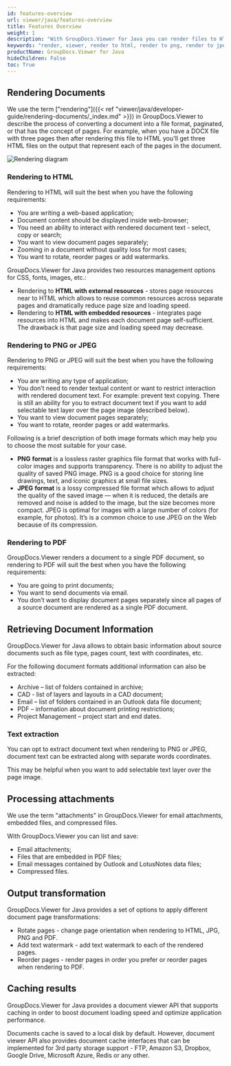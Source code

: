 ```yaml
---
id: features-overview
url: viewer/java/features-overview
title: Features Overview
weight: 1
description: "With GroupDocs.Viewer for Java you can render files to HTML, PNG, JPEG and PDF formats, list and save attachments, embedded files and compressed files, extract document text and detect file type by it's content."
keywords: "render, viewer, render to html, render to png, render to jpeg, render to pdf"
productName: GroupDocs.Viewer for Java
hideChildren: False
toc: True
---
```

  
## Rendering Documents

We use the term ["rendering"]({{< ref "viewer/java/developer-guide/rendering-documents/_index.md" >}}) in GroupDocs.Viewer to describe the process of converting a document into a file format, paginated, or that has the concept of pages. For example, when you have a DOCX file with three pages then after rendering this file to HTML you'll get three HTML files on the output that represent each of the pages in the document.

![Rendering diagram](/viewer/java/images/getting-started/features-overview/rendering.png)

### Rendering to HTML

Rendering to HTML will suit the best when you have the following requirements:

* You are writing a web-based application;
* Document content should be displayed inside web-browser;
* You need an ability to interact with rendered document text - select, copy or search;
* You want to view document pages separately;
* Zooming in a document without quality loss for most cases;
* You want to rotate, reorder pages or add watermarks.

GroupDocs.Viewer for Java provides two resources management options for CSS, fonts, images, etc.:

* Rendering to **HTML with external resources** - stores page resources near to HTML which allows to reuse common resources across separate pages and dramatically reduce page size and loading speed.
* Rendering to **HTML with embedded resources** - integrates page resources into HTML and makes each document page self-sufficient. The drawback is that page size and loading speed may decrease.

### Rendering to PNG or JPEG

Rendering to PNG or JPEG will suit the best when you have the following requirements:

* You are writing any type of application;
* You don’t need to render textual content or want to restrict interaction with rendered document text. For example: prevent text copying. There is still an ability for you to extract document text if you want to add selectable text layer over the page image (described below).
* You want to view document pages separately;
* You want to rotate, reorder pages or add watermarks.

Following is a brief description of both image formats which may help you to choose the most suitable for your case.  

* **PNG** **format** is a lossless raster graphics file format that works with full-color images and supports transparency. There is no ability to adjust the quality of saved PNG image. PNG is a good choice for storing line drawings, text, and iconic graphics at small file sizes.
* **JPEG** **format** is a lossy compressed file format which allows to adjust the quality of the saved image — when it is reduced, the details are removed and noise is added to the image, but the size becomes more compact. JPEG is optimal for images with a large number of colors (for example, for photos). It’s is a common choice to use JPEG on the Web because of its compression.

### Rendering to PDF

GroupDocs.Viewer renders a document to a single PDF document, so rendering to PDF will suit the best when you have the following requirements:

* You are going to print documents;
* You want to send documents via email.
* You don’t want to display document pages separately since all pages of a source document are rendered as a single PDF document.

## Retrieving Document Information

GroupDocs.Viewer for Java allows to obtain basic information about source documents such as file type, pages count, text with coordinates, etc.

For the following document formats additional information can also be extracted:

* Archive – list of folders contained in archive;
* CAD - list of layers and layouts in a CAD document;
* Email – list of folders contained in an Outlook data file document;
* PDF – information about document printing restrictions;
* Project Management – project start and end dates.

### Text extraction

You can opt to extract document text when rendering to PNG or JPEG, document text can be extracted along with separate words coordinates.

This may be helpful when you want to add selectable text layer over the page image.

## Processing attachments

We use the term "attachments" in GroupDocs.Viewer for email attachments, embedded files, and compressed files.

With GroupDocs.Viewer you can list and save:

* Email attachments;
* Files that are embedded in PDF files;
* Email messages contained by Outlook and LotusNotes data files;
* Compressed files.

## Output transformation

GroupDocs.Viewer for Java provides a set of options to apply different document page transformations:

* Rotate pages - change page orientation when rendering to HTML, JPG, PNG and PDF.
* Add text watermark - add text watermark to each of the rendered pages.
* Reorder pages - render pages in order you prefer or reorder pages when rendering to PDF.

## Caching results

GroupDocs.Viewer for Java provides a document viewer API that supports caching in order to boost document loading speed and optimize application performance.

Documents cache is saved to a local disk by default. However, document viewer API also provides document cache interfaces that can be implemented for 3rd party storage support - FTP, Amazon S3, Dropbox, Google Drive, Microsoft Azure, Redis or any other.
